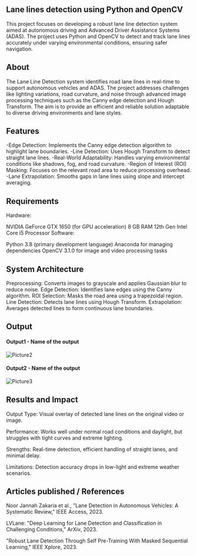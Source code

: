 ## Lane lines detection using Python and OpenCV

This project focuses on developing a robust lane line detection system aimed at autonomous driving and Advanced Driver Assistance Systems (ADAS). The project uses Python and OpenCV to detect and track lane lines accurately under varying environmental conditions, ensuring safer navigation.



## About
<!--Detailed Description about the project-->
The Lane Line Detection system identifies road lane lines in real-time to support autonomous vehicles and ADAS. The project addresses challenges like lighting variations, road curvature, and noise through advanced image processing techniques such as the Canny edge detection and Hough Transform. The aim is to provide an efficient and reliable solution adaptable to diverse driving environments and lane styles.


## Features
<!--List the features of the project as shown below-->
-Edge Detection: Implements the Canny edge detection algorithm to highlight lane boundaries.
-Line Detection: Uses Hough Transform to detect straight lane lines.
-Real-World Adaptability: Handles varying environmental conditions like shadows, fog, and road curvature.
-Region of Interest (ROI) Masking: Focuses on the relevant road area to reduce processing overhead.
-Lane Extrapolation: Smooths gaps in lane lines using slope and intercept averaging.

## Requirements
<!--List the requirements of the project as shown below-->
Hardware:

NVIDIA GeForce GTX 1650 (for GPU acceleration)
8 GB RAM
12th Gen Intel Core i5 Processor
Software:

Python 3.8 (primary development language)
Anaconda for managing dependencies
OpenCV 3.1.0 for image and video processing tasks


## System Architecture
<!--Embed the system architecture diagram as shown below-->

Preprocessing: Converts images to grayscale and applies Gaussian blur to reduce noise.
Edge Detection: Identifies lane edges using the Canny algorithm.
ROI Selection: Masks the road area using a trapezoidal region.
Line Detection: Detects lane lines using Hough Transform.
Extrapolation: Averages detected lines to form continuous lane boundaries.



## Output

<!--Embed the Output picture at respective places as shown below as shown below-->
#### Output1 - Name of the output
![Picture2](https://github.com/user-attachments/assets/0df7441a-20a6-4c11-99cc-b784e0d533a2)


#### Output2 - Name of the output
![Picture3](https://github.com/user-attachments/assets/b54a017e-5572-439c-8e2c-f140a4b39504)



## Results and Impact
<!--Give the results and impact as shown below-->
Output Type: Visual overlay of detected lane lines on the original video or image.

Performance: Works well under normal road conditions and daylight, but struggles with tight curves and extreme lighting.

Strengths: Real-time detection, efficient handling of straight lanes, and minimal delay.

Limitations: Detection accuracy drops in low-light and extreme weather scenarios.


## Articles published / References
Noor Jannah Zakaria et al., "Lane Detection in Autonomous Vehicles: A Systematic Review," IEEE Access, 2023.

LVLane: "Deep Learning for Lane Detection and Classification in Challenging Conditions," ArXiv, 2023.

"Robust Lane Detection Through Self Pre-Training With Masked Sequential Learning," IEEE Xplore, 2023.




